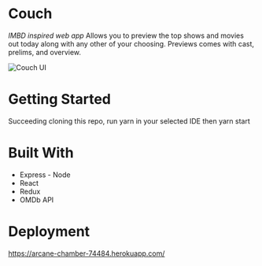 # Couch
*IMBD inspired web app* Allows you to preview the top shows and movies out today along with any other of your choosing. Previews comes with cast, prelims, and overview. 

![Couch UI](/client/public/images/UI.png)

# Getting Started
Succeeding cloning this repo, run yarn in your selected IDE then yarn start

# Built With
- Express - Node
- React
- Redux
- OMDb API

# Deployment 
https://arcane-chamber-74484.herokuapp.com/
